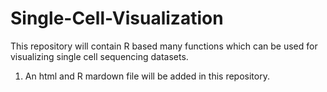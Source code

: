 # Single-Cell-Visualization
This repository will contain R based many functions which can be used for visualizing single cell sequencing datasets.
1. An html and R mardown file will be added in this repository.
   
